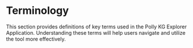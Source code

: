 # Terminology

This section provides definitions of key terms used in the Polly KG Explorer Application. Understanding these terms will help users navigate and utilize the tool more effectively.
